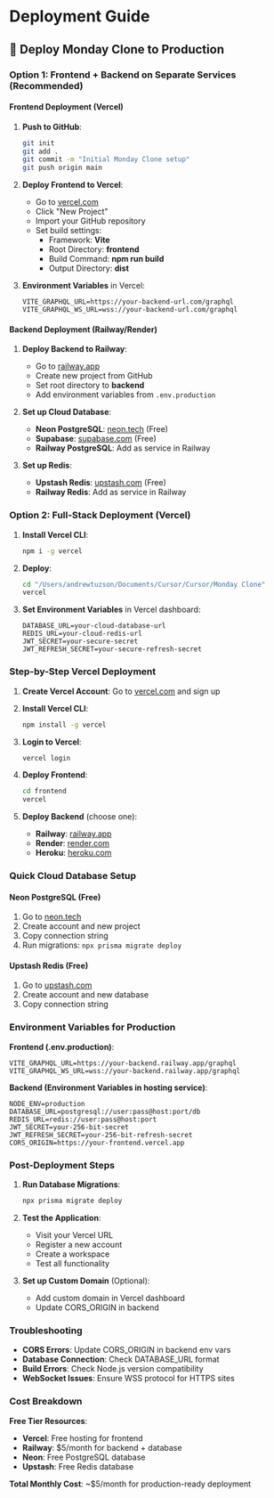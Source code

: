# Deployment Guide

## 🚀 Deploy Monday Clone to Production

### Option 1: Frontend + Backend on Separate Services (Recommended)

#### Frontend Deployment (Vercel)

1. **Push to GitHub**:
   ```bash
   git init
   git add .
   git commit -m "Initial Monday Clone setup"
   git push origin main
   ```

2. **Deploy Frontend to Vercel**:
   - Go to [vercel.com](https://vercel.com)
   - Click "New Project"
   - Import your GitHub repository
   - Set build settings:
     - Framework: **Vite**
     - Root Directory: **frontend**
     - Build Command: **npm run build**
     - Output Directory: **dist**

3. **Environment Variables** in Vercel:
   ```
   VITE_GRAPHQL_URL=https://your-backend-url.com/graphql
   VITE_GRAPHQL_WS_URL=wss://your-backend-url.com/graphql
   ```

#### Backend Deployment (Railway/Render)

1. **Deploy Backend to Railway**:
   - Go to [railway.app](https://railway.app)
   - Create new project from GitHub
   - Set root directory to **backend**
   - Add environment variables from `.env.production`

2. **Set up Cloud Database**:
   - **Neon PostgreSQL**: [neon.tech](https://neon.tech) (Free)
   - **Supabase**: [supabase.com](https://supabase.com) (Free)
   - **Railway PostgreSQL**: Add as service in Railway

3. **Set up Redis**:
   - **Upstash Redis**: [upstash.com](https://upstash.com) (Free)
   - **Railway Redis**: Add as service in Railway

### Option 2: Full-Stack Deployment (Vercel)

1. **Install Vercel CLI**:
   ```bash
   npm i -g vercel
   ```

2. **Deploy**:
   ```bash
   cd "/Users/andrewtuzson/Documents/Cursor/Cursor/Monday Clone"
   vercel
   ```

3. **Set Environment Variables** in Vercel dashboard:
   ```
   DATABASE_URL=your-cloud-database-url
   REDIS_URL=your-cloud-redis-url
   JWT_SECRET=your-secure-secret
   JWT_REFRESH_SECRET=your-secure-refresh-secret
   ```

### Step-by-Step Vercel Deployment

1. **Create Vercel Account**: Go to [vercel.com](https://vercel.com) and sign up

2. **Install Vercel CLI**:
   ```bash
   npm install -g vercel
   ```

3. **Login to Vercel**:
   ```bash
   vercel login
   ```

4. **Deploy Frontend**:
   ```bash
   cd frontend
   vercel
   ```

5. **Deploy Backend** (choose one):
   - **Railway**: [railway.app](https://railway.app)
   - **Render**: [render.com](https://render.com)
   - **Heroku**: [heroku.com](https://heroku.com)

### Quick Cloud Database Setup

#### Neon PostgreSQL (Free)
1. Go to [neon.tech](https://neon.tech)
2. Create account and new project
3. Copy connection string
4. Run migrations: `npx prisma migrate deploy`

#### Upstash Redis (Free)
1. Go to [upstash.com](https://upstash.com)
2. Create account and new database
3. Copy connection string

### Environment Variables for Production

**Frontend (.env.production)**:
```
VITE_GRAPHQL_URL=https://your-backend.railway.app/graphql
VITE_GRAPHQL_WS_URL=wss://your-backend.railway.app/graphql
```

**Backend (Environment Variables in hosting service)**:
```
NODE_ENV=production
DATABASE_URL=postgresql://user:pass@host:port/db
REDIS_URL=redis://user:pass@host:port
JWT_SECRET=your-256-bit-secret
JWT_REFRESH_SECRET=your-256-bit-refresh-secret
CORS_ORIGIN=https://your-frontend.vercel.app
```

### Post-Deployment Steps

1. **Run Database Migrations**:
   ```bash
   npx prisma migrate deploy
   ```

2. **Test the Application**:
   - Visit your Vercel URL
   - Register a new account
   - Create a workspace
   - Test all functionality

3. **Set up Custom Domain** (Optional):
   - Add custom domain in Vercel dashboard
   - Update CORS_ORIGIN in backend

### Troubleshooting

- **CORS Errors**: Update CORS_ORIGIN in backend env vars
- **Database Connection**: Check DATABASE_URL format
- **Build Errors**: Check Node.js version compatibility
- **WebSocket Issues**: Ensure WSS protocol for HTTPS sites

### Cost Breakdown

**Free Tier Resources**:
- **Vercel**: Free hosting for frontend
- **Railway**: $5/month for backend + database
- **Neon**: Free PostgreSQL database
- **Upstash**: Free Redis database

**Total Monthly Cost**: ~$5/month for production-ready deployment